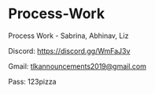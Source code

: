# Process-Work
Process Work - Sabrina, Abhinav, Liz

Discord: https://discord.gg/WmFaJ3v

Gmail: tlkannouncements2019@gmail.com

Pass: 123pizza
